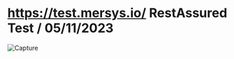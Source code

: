 # https://test.mersys.io/ RestAssured Test  / 05/11/2023 
![Capture](https://github.com/sokolrrustemi/test.mersys.io-RestAssuredTest/assets/141067973/19df4bd2-55e0-4498-b8d4-79c776c99af9)
